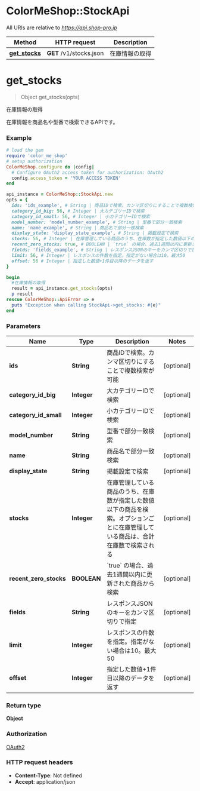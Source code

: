 # ColorMeShop::StockApi

All URIs are relative to *https://api.shop-pro.jp*

Method | HTTP request | Description
------------- | ------------- | -------------
[**get_stocks**](StockApi.md#get_stocks) | **GET** /v1/stocks.json | 在庫情報の取得


# **get_stocks**
> Object get_stocks(opts)

在庫情報の取得

在庫情報を商品名や型番で検索できるAPIです。 

### Example
```ruby
# load the gem
require 'color_me_shop'
# setup authorization
ColorMeShop.configure do |config|
  # Configure OAuth2 access token for authorization: OAuth2
  config.access_token = 'YOUR ACCESS TOKEN'
end

api_instance = ColorMeShop::StockApi.new
opts = {
  ids: 'ids_example', # String | 商品IDで検索。カンマ区切りにすることで複数検索が可能
  category_id_big: 56, # Integer | 大カテゴリーIDで検索
  category_id_small: 56, # Integer | 小カテゴリーIDで検索
  model_number: 'model_number_example', # String | 型番で部分一致検索
  name: 'name_example', # String | 商品名で部分一致検索
  display_state: 'display_state_example', # String | 掲載設定で検索
  stocks: 56, # Integer | 在庫管理している商品のうち、在庫数が指定した数値以下の商品を検索。オプションごとに在庫管理している商品は、合計在庫数で検索される
  recent_zero_stocks: true, # BOOLEAN | `true` の場合、過去1週間以内に更新された商品から検索
  fields: 'fields_example', # String | レスポンスJSONのキーをカンマ区切りで指定
  limit: 56, # Integer | レスポンスの件数を指定。指定がない場合は10。最大50
  offset: 56 # Integer | 指定した数値+1件目以降のデータを返す
}

begin
  #在庫情報の取得
  result = api_instance.get_stocks(opts)
  p result
rescue ColorMeShop::ApiError => e
  puts "Exception when calling StockApi->get_stocks: #{e}"
end
```

### Parameters

Name | Type | Description  | Notes
------------- | ------------- | ------------- | -------------
 **ids** | **String**| 商品IDで検索。カンマ区切りにすることで複数検索が可能 | [optional] 
 **category_id_big** | **Integer**| 大カテゴリーIDで検索 | [optional] 
 **category_id_small** | **Integer**| 小カテゴリーIDで検索 | [optional] 
 **model_number** | **String**| 型番で部分一致検索 | [optional] 
 **name** | **String**| 商品名で部分一致検索 | [optional] 
 **display_state** | **String**| 掲載設定で検索 | [optional] 
 **stocks** | **Integer**| 在庫管理している商品のうち、在庫数が指定した数値以下の商品を検索。オプションごとに在庫管理している商品は、合計在庫数で検索される | [optional] 
 **recent_zero_stocks** | **BOOLEAN**| &#x60;true&#x60; の場合、過去1週間以内に更新された商品から検索 | [optional] 
 **fields** | **String**| レスポンスJSONのキーをカンマ区切りで指定 | [optional] 
 **limit** | **Integer**| レスポンスの件数を指定。指定がない場合は10。最大50 | [optional] 
 **offset** | **Integer**| 指定した数値+1件目以降のデータを返す | [optional] 

### Return type

**Object**

### Authorization

[OAuth2](../README.md#OAuth2)

### HTTP request headers

 - **Content-Type**: Not defined
 - **Accept**: application/json



